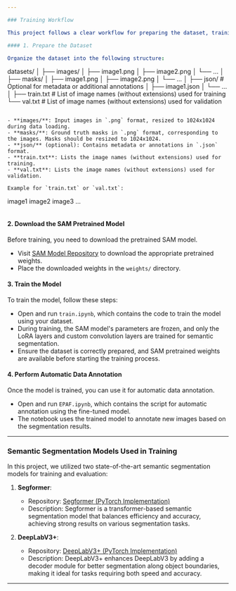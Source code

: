 ```yaml
---

### Training Workflow

This project follows a clear workflow for preparing the dataset, training the model, and using the trained model for automatic data annotation. Below are the steps to follow:

#### 1. Prepare the Dataset

Organize the dataset into the following structure:

```
datasets/
│
├── images/
│   ├── image1.png
│   ├── image2.png
│   └── ...
│
├── masks/
│   ├── image1.png
│   ├── image2.png
│   └── ...
│
├── json/  # Optional for metadata or additional annotations
│   ├── image1.json
│   └── ...
│
├── train.txt  # List of image names (without extensions) used for training
└── val.txt    # List of image names (without extensions) used for validation
```

- **images/**: Input images in `.png` format, resized to 1024x1024 during data loading.
- **masks/**: Ground truth masks in `.png` format, corresponding to the images. Masks should be resized to 1024x1024.
- **json/** (optional): Contains metadata or annotations in `.json` format.
- **train.txt**: Lists the image names (without extensions) used for training.
- **val.txt**: Lists the image names (without extensions) used for validation.

Example for `train.txt` or `val.txt`:

```
image1
image2
image3
...
```

```

#### 2. Download the SAM Pretrained Model

Before training, you need to download the pretrained SAM model.

- Visit [SAM Model Repository](https://github.com/facebookresearch/segment-anything) to download the appropriate pretrained weights. 
- Place the downloaded weights in the `weights/` directory.

#### 3. Train the Model

To train the model, follow these steps:

- Open and run `train.ipynb`, which contains the code to train the model using your dataset.
- During training, the SAM model's parameters are frozen, and only the LoRA layers and custom convolution layers are trained for semantic segmentation.
- Ensure the dataset is correctly prepared, and SAM pretrained weights are available before starting the training process.

#### 4. Perform Automatic Data Annotation

Once the model is trained, you can use it for automatic data annotation.

- Open and run `EPAF.ipynb`, which contains the script for automatic annotation using the fine-tuned model.
- The notebook uses the trained model to annotate new images based on the segmentation results.

---

### Semantic Segmentation Models Used in Training

In this project, we utilized two state-of-the-art semantic segmentation models for training and evaluation:

1. **Segformer**: 
   - Repository: [Segformer (PyTorch Implementation)](https://github.com/bubbliiiing/segformer-pytorch)
   - Description: Segformer is a transformer-based semantic segmentation model that balances efficiency and accuracy, achieving strong results on various segmentation tasks.

2. **DeepLabV3+**:
   - Repository: [DeepLabV3+ (PyTorch Implementation)](https://github.com/bubbliiiing/deeplabv3-plus-pytorch)
   - Description: DeepLabV3+ enhances DeepLabV3 by adding a decoder module for better segmentation along object boundaries, making it ideal for tasks requiring both speed and accuracy.

---
